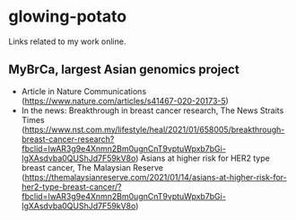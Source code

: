 # glowing-potato
Links related to my work online.


## MyBrCa, largest Asian genomics project
* Article in Nature Communications (https://www.nature.com/articles/s41467-020-20173-5)
* In the news:
   Breakthrough in breast cancer research, The News Straits Times  
   (https://www.nst.com.my/lifestyle/heal/2021/01/658005/breakthrough-breast-cancer-research?fbclid=IwAR3g9e4Xnmn2Bm0ugnCnT9vptuWpxb7bGi-lgXAsdvba0QUShJd7F59kV8o)
   Asians at higher risk for HER2 type breast cancer, The Malaysian Reserve  
   (https://themalaysianreserve.com/2021/01/14/asians-at-higher-risk-for-her2-type-breast-cancer/?fbclid=IwAR3g9e4Xnmn2Bm0ugnCnT9vptuWpxb7bGi-lgXAsdvba0QUShJd7F59kV8o)

